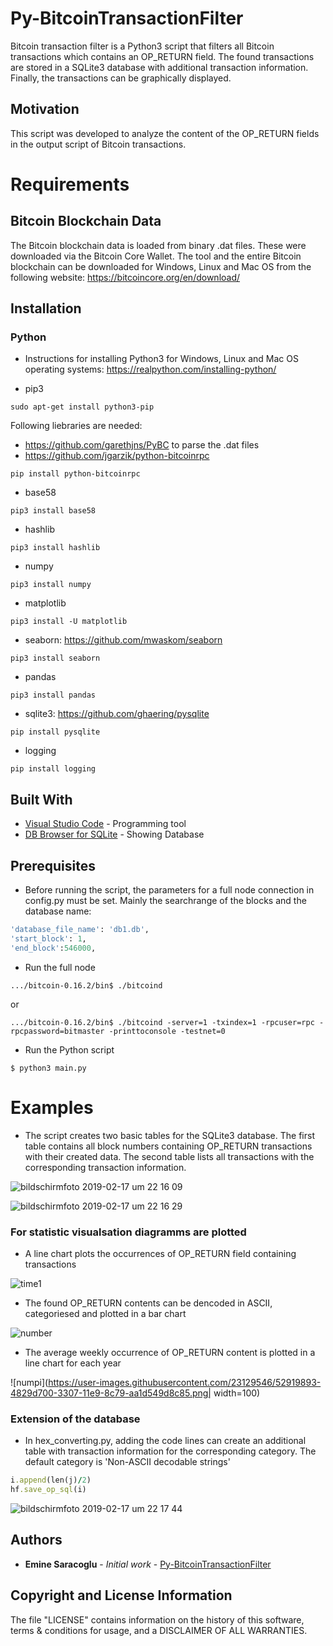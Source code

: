 # Py-BitcoinTransactionFilter
Bitcoin transaction filter is a Python3 script that filters all Bitcoin transactions which contains an OP_RETURN field. The found transactions are stored in a SQLite3 database with additional transaction information. Finally, the transactions can be graphically displayed.


## Motivation
This script was developed to analyze the content of the OP_RETURN fields in the output script of Bitcoin transactions. 

# Requirements

## Bitcoin Blockchain Data

The Bitcoin blockchain data is loaded from binary .dat files. These were downloaded via the Bitcoin Core Wallet. The tool and the entire Bitcoin blockchain can be downloaded for Windows, Linux and Mac OS from the following website: https://bitcoincore.org/en/download/


##  Installation

### Python
* Instructions for installing Python3 for Windows, Linux and Mac OS operating systems:
https://realpython.com/installing-python/

* pip3
```
sudo apt-get install python3-pip
```

Following liebraries are needed:

* https://github.com/garethjns/PyBC to parse the .dat files
* https://github.com/jgarzik/python-bitcoinrpc 
```
pip install python-bitcoinrpc
```

* base58
```
pip3 install base58
```
* hashlib
```
pip3 install hashlib
```
* numpy
```
pip3 install numpy
```
* matplotlib
```
pip3 install -U matplotlib
```
* seaborn: https://github.com/mwaskom/seaborn
```
pip3 install seaborn
```
* pandas
```
pip3 install pandas
```
* sqlite3: https://github.com/ghaering/pysqlite
```
pip install pysqlite 
```
* logging
```
pip install logging
```

## Built With

* [Visual Studio Code](https://code.visualstudio.com) - Programming tool
* [DB Browser for SQLite](https://sqlitebrowser.org) - Showing Database


## Prerequisites

* Before running the script, the parameters for a full node connection in config.py must be set. Mainly the searchrange of the blocks and the database name:

```ruby
'database_file_name': 'db1.db',
'start_block': 1,
'end_block':546000,
```

* Run the full node
```
.../bitcoin-0.16.2/bin$ ./bitcoind 
```

or 
 
```
.../bitcoin-0.16.2/bin$ ./bitcoind -server=1 -txindex=1 -rpcuser=rpc -rpcpassword=bitmaster -printtoconsole -testnet=0 
```

* Run the Python script
```
$ python3 main.py
```


# Examples

* The script creates two basic tables for the SQLite3 database. The first table contains all block numbers containing OP_RETURN transactions with their created data. The second table lists all transactions with the corresponding transaction information.


![bildschirmfoto 2019-02-17 um 22 16 09](https://user-images.githubusercontent.com/23129546/52919404-748f2480-3302-11e9-8a7d-1b98f29e839c.png)

![bildschirmfoto 2019-02-17 um 22 16 29](https://user-images.githubusercontent.com/23129546/52919417-87095e00-3302-11e9-86b3-69382015d119.png)

###  For statistic visualsation diagramms are plotted
* A line chart plots the occurrences of OP_RETURN field containing transactions 

![time1](https://user-images.githubusercontent.com/23129546/52919735-c5544c80-3305-11e9-8268-8cdda58a249c.png)

* The found OP_RETURN contents can be dencoded in ASCII, categoriesed and plotted in a bar chart

![number](https://user-images.githubusercontent.com/23129546/52920115-67296880-3309-11e9-8c2c-36542f87d8d5.png)

* The average weekly occurrence of OP_RETURN content is plotted in a line chart for each year

![numpi](https://user-images.githubusercontent.com/23129546/52919893-4829d700-3307-11e9-8c79-aa1d549d8c85.png| width=100)


### Extension of the database 
* In hex_converting.py, adding the code lines can create an additional table with transaction information for the corresponding category. The default category is 'Non-ASCII decodable strings'

```ruby
i.append(len(j)/2)
hf.save_op_sql(i)
```

![bildschirmfoto 2019-02-17 um 22 17 44](https://user-images.githubusercontent.com/23129546/52919423-9ab4c480-3302-11e9-8c21-18aad8d392f1.png)


## Authors

* **Emine Saracoglu** - *Initial work* - [Py-BitcoinTransactionFilter](https://github.com/MericD/Python-Bitcoin-Transaction-Parser.git)

## Copyright and License Information
The file "LICENSE" contains information on the history of this software, terms & conditions for usage, and a DISCLAIMER OF ALL WARRANTIES.

